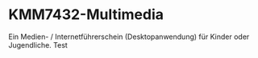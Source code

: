 # KMM7432-Multimedia
Ein Medien- / Internetführerschein (Desktopanwendung) für Kinder oder Jugendliche.
Test
